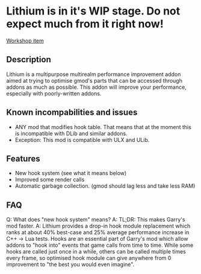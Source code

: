 # Lithium is in it's WIP stage. Do not expect much from it right now!
[Workshop item](https://steamcommunity.com/sharedfiles/filedetails/?id=3334367687)
## Description
Lithium is a multipurpose multirealm performance improvement addon aimed at trying to optimise gmod's parts that can be accessed through addons as much as possible.
This addon will improve your performance, especially with poorly-written addons.

## Known incompabilities and issues
- ANY mod that modifies hook table. That means that at the moment this is incompatible with DLib and similar addons.
- Exception: This mod is compatible with ULX and ULib.

## Features
- New hook system (see what it means below)
- Improved some render calls
- Automatic garbage collection. (gmod should lag less and take less RAM)

## FAQ
Q: What does "new hook system" means?
A: TL;DR: This makes Garry's mod faster.
A: Lithium provides a drop-in hook module replacement which ranks at about 40% best-case and 25% average performance increase in C++ -> Lua tests.
   Hooks are an essential part of Garry's mod which allow addons to "hook into" events that game calls from time to time. While some hooks are called
   just once in a while, others can be called multiple times every frame, so optimised hook module can give anywhere from 0 improvement to "the best
   you would even imagine".
